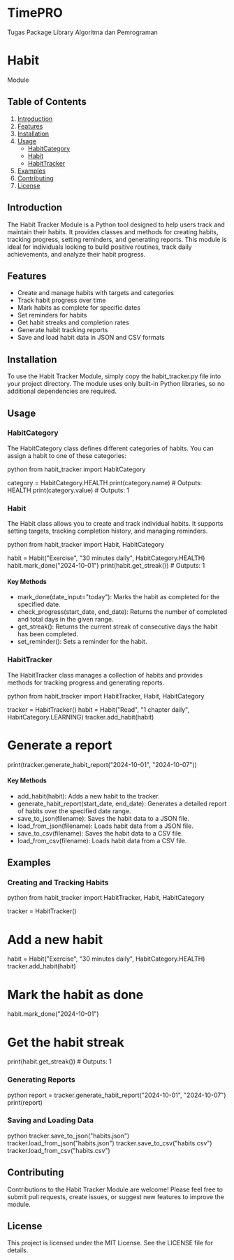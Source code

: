 # TimePRO
Tugas Package Library Algoritma dan Pemrograman

# Habit 
 Module

## Table of Contents
1. [Introduction](#introduction)
2. [Features](#features)
3. [Installation](#installation)
4. [Usage](#usage)
   - [HabitCategory](#habitcategory)
   - [Habit](#habit)
   - [HabitTracker](#habittracker)
5. [Examples](#examples)
6. [Contributing](#contributing)
7. [License](#license)

## Introduction

The Habit Tracker Module is a Python tool designed to help users track and maintain their habits. It provides classes and methods for creating habits, tracking progress, setting reminders, and generating reports. This module is ideal for individuals looking to build positive routines, track daily achievements, and analyze their habit progress.

## Features

- Create and manage habits with targets and categories
- Track habit progress over time
- Mark habits as complete for specific dates
- Set reminders for habits
- Get habit streaks and completion rates
- Generate habit tracking reports
- Save and load habit data in JSON and CSV formats

## Installation

To use the Habit Tracker Module, simply copy the habit_tracker.py file into your project directory. The module uses only built-in Python libraries, so no additional dependencies are required.

## Usage

### HabitCategory

The HabitCategory class defines different categories of habits. You can assign a habit to one of these categories:

python
from habit_tracker import HabitCategory

category = HabitCategory.HEALTH
print(category.name)  # Outputs: HEALTH
print(category.value)  # Outputs: 1


### Habit

The Habit class allows you to create and track individual habits. It supports setting targets, tracking completion history, and managing reminders.

python
from habit_tracker import Habit, HabitCategory

habit = Habit("Exercise", "30 minutes daily", HabitCategory.HEALTH)
habit.mark_done("2024-10-01")
print(habit.get_streak())  # Outputs: 1


#### Key Methods

- mark_done(date_input="today"): Marks the habit as completed for the specified date.
- check_progress(start_date, end_date): Returns the number of completed and total days in the given range.
- get_streak(): Returns the current streak of consecutive days the habit has been completed.
- set_reminder(): Sets a reminder for the habit.

### HabitTracker

The HabitTracker class manages a collection of habits and provides methods for tracking progress and generating reports.

python
from habit_tracker import HabitTracker, Habit, HabitCategory

tracker = HabitTracker()
habit = Habit("Read", "1 chapter daily", HabitCategory.LEARNING)
tracker.add_habit(habit)

# Generate a report
print(tracker.generate_habit_report("2024-10-01", "2024-10-07"))


#### Key Methods

- add_habit(habit): Adds a new habit to the tracker.
- generate_habit_report(start_date, end_date): Generates a detailed report of habits over the specified date range.
- save_to_json(filename): Saves the habit data to a JSON file.
- load_from_json(filename): Loads habit data from a JSON file.
- save_to_csv(filename): Saves the habit data to a CSV file.
- load_from_csv(filename): Loads habit data from a CSV file.

## Examples

### Creating and Tracking Habits

python
from habit_tracker import HabitTracker, Habit, HabitCategory

tracker = HabitTracker()

# Add a new habit
habit = Habit("Exercise", "30 minutes daily", HabitCategory.HEALTH)
tracker.add_habit(habit)

# Mark the habit as done
habit.mark_done("2024-10-01")

# Get the habit streak
print(habit.get_streak())  # Outputs: 1


### Generating Reports

python
report = tracker.generate_habit_report("2024-10-01", "2024-10-07")
print(report)


### Saving and Loading Data

python
tracker.save_to_json("habits.json")
tracker.load_from_json("habits.json")
tracker.save_to_csv("habits.csv")
tracker.load_from_csv("habits.csv")


## Contributing

Contributions to the Habit Tracker Module are welcome! Please feel free to submit pull requests, create issues, or suggest new features to improve the module.

## License

This project is licensed under the MIT License. See the LICENSE file for details.